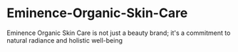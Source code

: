 # Eminence-Organic-Skin-Care
Eminence Organic Skin Care is not just a beauty brand; it's a commitment to natural radiance and holistic well-being
